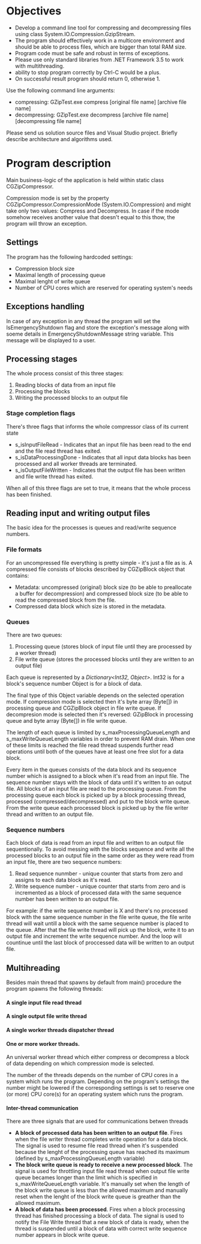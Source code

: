 # Objectives
* Develop a command line tool for compressing and decompressing files using class System.IO.Compression.GzipStream.
* The program should effectively work in a multicore environment and should be able to process files, which are bigger than total RAM size.
* Program code must be safe and robust in terms of exceptions.
* Please use only standard libraries from .NET Framework 3.5 to work with multithreading.
*  ability to stop program correctly by Ctrl-C would be a plus.
* On successful result program should return 0, otherwise 1.

Use the following command line arguments:
* compressing: GZipTest.exe compress [original file name] [archive file name]
* decompressing: GZipTest.exe decompress [archive file name] [decompressing file name]

Please send us solution source files and Visual Studio project. Briefly describe architecture and algorithms used.


# Program description
Main business-logic of the application is held within static class CGZipCompressor.

Compression mode is set by the property CGZipCompressor.CompressionMode (System.IO.Compression) and might take only two values: Compress and Decompress. In case if the mode somehow receives another value that doesn't equal to this thow, the program will throw an exception.


## Settings
The program has the following hardcoded settings:
* Compression block size
* Maximal length of processing queue
* Maximal lenght of write queue
* Number of CPU cores which are reserved for operating system's needs


## Exceptions handling
In case of any exception in any thread the program will set the IsEmergencyShutdown flag and store the exception's message along with soeme details in EmergencyShutdownMessage string variable. This message will be displayed to a user.


## Processing stages
The whole process consist of this three stages:
1. Reading blocks of data from an input file
1. Processing the blocks
1. Writing the processed blocks to an output file

### Stage completion flags
There's three flags that informs the whole compressor class of its current state
* s_isInputFileRead - Indicates that an input file has been read to the end and the file read thread has exited.
* s_isDataProcessingDone - Indicates that all input data blocks has been processed and all worker threads are terminated.
* s_isOutputFileWritten - Indicates that the output file has been written and file write thread has exited.

When all of this three flags are set to true, it means that the whole process has been finished.


## Reading input and writing output files
The basic idea for the processes is queues and read/write sequence numbers. 

### File formats
For an uncompressed file everything is pretty simple - it's just a file as is.
A compressed file consists of blocks described by CGZipBlock object that contains:
* Metadata: uncompressed (original) block size (to be able to preallocate a buffer for decompression) and compressed block size (to be able to read the compressed block from the file.
* Compressed data block which size is stored in the metadata.

### Queues
There are two queues:
1. Processing queue (stores block of input file until they are processed by a worker thread)
1. File write queue (stores the processed blocks until they are written to an output file)

Each queue is represented by a *Dictionary<Int32, Object>*.
Int32 is for a block's sequence number
Object is for a block of data. 

The final type of this Object variable depends on the selected operation mode. 
If compression mode is selected then it's byte array (Byte[]) in processing queue and CGZipBlock object in file write queue.
If decompresion mode is selected then it's reversed: GZipBlock in processing queue and byte array (Byte[]) in file write queue.

The length of each queue is limited by s_maxProcessingQueueLength and s_maxWriteQueueLength variables in order to prevent RAM drain. When one of these limits is reached the file read thread suspends further read operations until both of the queues have at least one free slot for a data block.

Every item in the queues consists of the data block and its sequence number which is assigned to a block when it's read from an input file. The sequence number stays with the block of data until it's written to an output file. 
All blocks of an input file are read to the processing queue. From the processing queue each block is picked up by a block processing thread, processed (compressed/decompressed) and put to the block write queue. From the write queue each processed block is picked up by the file writer thread and written to an output file.

### Sequence numbers
Each block of data is read from an input file and written to an output file sequentionally. To avoid messing with the blocks sequence and write all the processed blocks to an output file in the same order as they were read from an input file, there are two sequence numbers:
1. Read sequence nunmber - unique counter that starts from zero and assigns to each data block as it's read.
1. Write sequence number - unique counter that starts from zero and is incremented as a block of processed data with the same sequence number has been written to an output file.

For example: if the write sequence number is X and there's no processed block with the same sequence number in the file write queue, the file write thread will wait untill a block with the same sequence number is placed to the queue. After that the file write thread will pick up the block, write it to an output file and increment the write sequence number. And the loop will countinue until the last block of proccessed data will be written to an output file.


## Multihreading
Besides main thread that spawns by default from main() procedure the program spawns the following threads:
#### A single input file read thread
#### A single output file write thread
#### A single worker threads dispatcher thread

#### One or more worker threads.
An universal worker thread which either compress or decompress a block of data depending on which compression mode is selected.

The number of the threads depends on the number of CPU cores in a system which runs the program. 
Depending on the program's settings the number might be lowered if the corresponding settings is set to reserve one (or more) CPU core(s) for an operating system which runs the program.

#### Inter-thread communication
There are three signals that are used for communications betwen threads
* **A block of processed data has been written to an output file**. Fires when the file writer thread completes write operation for a data block. The signal is used to resume file read thread when it's suspended because the lenght of the processing queue has reached its maximum (defined by s_maxProcessingQueueLength variable)
* **The block write queue is ready to receive a new processed block**. The signal is used for throttling input file read thread when output file write queue becames longer than the limit which is specified in s_maxWriteQueueLength variable. It's manually set when the length of the block write queue is less than the allowed maximum and manually reset when the lenght of the block write queue is greather than the allowed maximum.
* **A block of data has been processed**. Fires when a block processing thread has finished processing a block of data. The signal is used to notify the File Write thread that a new block of data is ready, when the thread is suspended until a block of data with correct write sequence number appears in block write queue.

